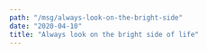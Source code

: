 ```yaml
---
path: "/msg/always-look-on-the-bright-side"
date: "2020-04-10"
title: "Always look on the bright side of life"
---
```

